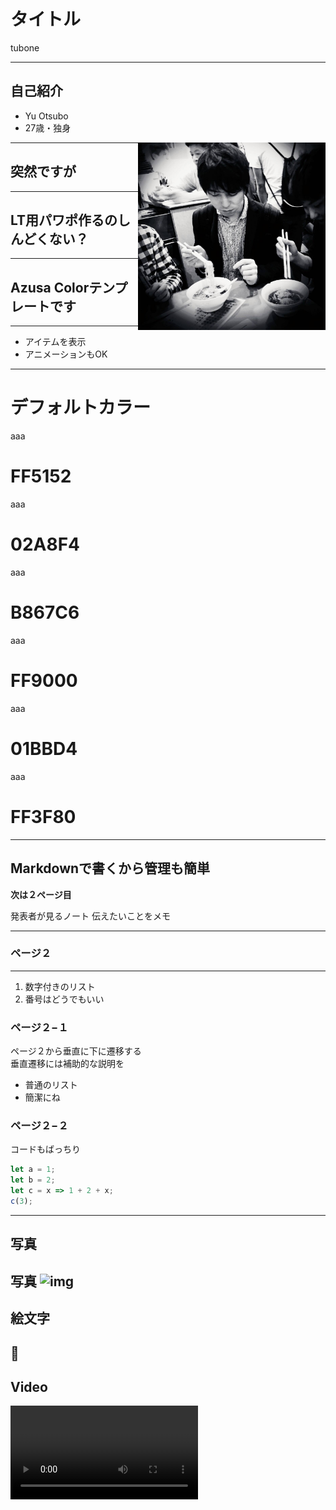 # タイトル

tubone

---

## 自己紹介

- Yu Otsubo
- 27歳・独身

<img src="img/me.jpg" alt="自分" align="right" width="300" height="300">

---

## 突然ですが

---
<!-- .slide: data-background="#fff3df" -->
## LT用パワポ作るのしんどくない？

---

## Azusa Colorテンプレートです
- - -
- アイテムを表示 <!-- .element: class="fragment" data-fragment-index="1" -->
- アニメーションもOK <!-- .element: class="fragment" data-fragment-index="2" -->

---
# デフォルトカラー

>>>
<!-- .slide: data-background="#ff5152" -->
aaa
# FF5152

>>>
<!-- .slide: data-background="#02A8F4" -->
aaa
# 02A8F4

>>>
<!-- .slide: data-background="#B867C6" -->
aaa
# B867C6

>>>
<!-- .slide: data-background="#FF9000" -->
aaa
# FF9000

>>>
<!-- .slide: data-background="#01BBD4" -->
aaa
# 01BBD4

>>>
<!-- .slide: data-background="#FF3F80" -->
aaa
# FF3F80

---

## Markdownで書くから管理も簡単



**次は２ページ目**

<aside class="notes">
  発表者が見るノート   
  伝えたいことをメモ  
</aside>


---
### ページ２
- - -
1. 数字付きのリスト
1. 番号はどうでもいい

>>>

### ページ２−１
ページ２から垂直に下に遷移する  
垂直遷移には補助的な説明を

- 普通のリスト
- 簡潔にね

>>>

### ページ２−２
コードもばっちり

```js
let a = 1;
let b = 2;
let c = x => 1 + 2 + x;
c(3);
```
---
## 写真
写真
![img](https://i.imgur.com/APah4wG.jpg)
---
## 絵文字

 🦔 
---
## Video

<video data-autoplay src="http://clips.vorwaerts-gmbh.de/big_buck_bunny.mp4"></video>
